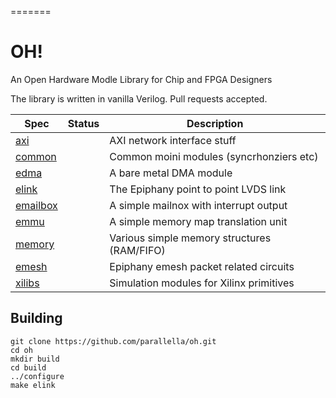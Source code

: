 =======
# OH!

An Open Hardware Modle Library for Chip and FPGA Designers

The library is written in vanilla Verilog. Pull requests accepted.

| Spec                | Status | Description                                 |
|---------------------|--------|---------------------------------------------|
| [axi](axi)          |        | AXI network interface stuff                 |
| [common](common)    |        | Common moini modules (syncrhonziers etc)    |
| [edma](edma)        |        | A bare metal DMA module                     |
| [elink](elink)      |        | The Epiphany point to point LVDS link       |
| [emailbox](emailbox)|        | A simple mailnox with interrupt output      |
| [emmu](emmu)        |        | A simple memory map translation unit        |
| [memory](memory)    |        | Various simple memory structures (RAM/FIFO) |
| [emesh](emesh)      |        | Epiphany emesh packet related circuits      |
| [xilibs](xilibs)    |        | Simulation modules for Xilinx primitives    |


## Building
```
git clone https://github.com/parallella/oh.git
cd oh
mkdir build
cd build
../configure
make elink
```
